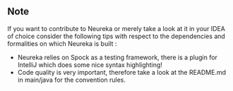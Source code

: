 


## Note ##

If you want to contribute to Neureka or merely 
take a look at it in your IDEA of choice consider the following 
tips with respect to the dependencies and formalities on which Neureka is built : <br>

- Neureka relies on Spock as a testing framework, there is a plugin for IntelliJ which does some nice syntax highlighting!
- Code quality is very important, therefore take a look at the README.md in main/java for the convention rules.
